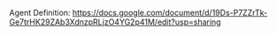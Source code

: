 Agent Definition: https://docs.google.com/document/d/19Ds-P7ZZrTk-Ge7trHK29ZAb3XdnzpRLjzO4YG2p41M/edit?usp=sharing
